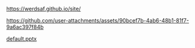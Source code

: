 https://werdsaf.github.io/site/



https://github.com/user-attachments/assets/90bcef7b-4ab6-48b1-81f7-9a6ac397f84b


[default.pptx](https://github.com/user-attachments/files/19041889/default.pptx)


